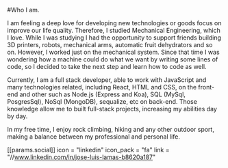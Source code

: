 #Who I am.


I am feeling a deep love for developing new technologies or goods focus on improve our life quality. Therefore,  I studied Mechanical Engineering, which I love. While I was studying I had the opportunity to support friends building 3D printers,   robots, mechanical arms, automatic fruit dehydrators and so on. However, I worked just on the mechanical system. Since that time I was wondering how a machine could do what we want by writing some lines of code, so I decided to take the next step and learn how to code as well.

Currently, I am a full stack developer,  able to work with JavaScript and many technologies related, including React, HTML and CSS, on the front-end and other such as Node.js (Express and Koa), SQL (MySql, PosgresSql), NoSql (MongoDB), sequalize, etc on back-end. Those knowledge allow me to built full-stack projects, increasing my abilities day by day.

In my free time, I enjoy rock climbing, hiking and any other outdoor sport, making a balance between my professional and personal life.


<p https://www.google.com/url?sa=i&url=https%3A%2F%2Fdevrant.com%2Frants%2F1675995%2Fheres-another-view-that-i-had-where-i-thought-coding-outdoors-with-nature-was-pr&psig=AOvVaw2-zIijNJd2JOJnQD-7KLx-&ust=1617540643050000&source=images&cd=vfe&ved=0CAIQjRxqFwoTCNC608-O4u8CFQAAAAAdAAAAABAK>

 [[params.social]]
    icon = "linkedin"
    icon_pack = "fa"
    link = "//www.linkedin.com/in/jose-luis-lamas-b8620a187"
